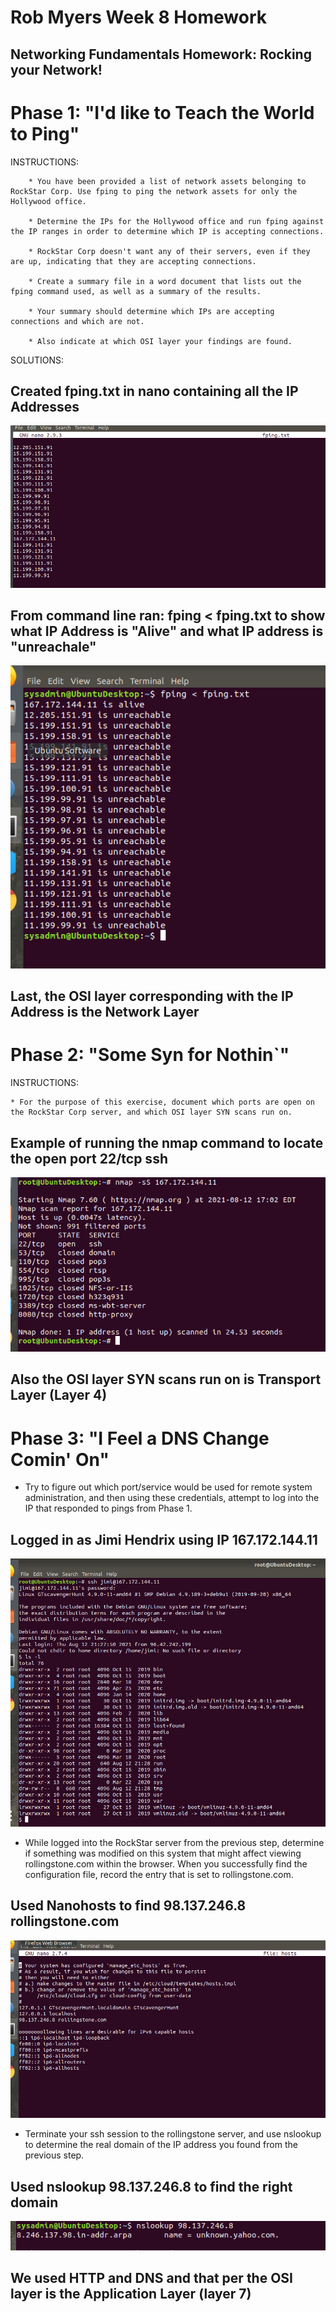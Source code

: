 # Rob Myers Week 8 Homework
## Networking Fundamentals Homework: Rocking your Network!

# Phase 1: "I'd like to Teach the World to Ping"

INSTRUCTIONS: 

        * You have been provided a list of network assets belonging to RockStar Corp. Use fping to ping the network assets for only the Hollywood office.

        * Determine the IPs for the Hollywood office and run fping against the IP ranges in order to determine which IP is accepting connections.

        * RockStar Corp doesn't want any of their servers, even if they are up, indicating that they are accepting connections.

        * Create a summary file in a word document that lists out the fping command used, as well as a summary of the results.

        * Your summary should determine which IPs are accepting connections and which are not.

        * Also indicate at which OSI layer your findings are found.

SOLUTIONS: 

   ## Created fping.txt in nano containing all the IP Addresses

 ![picture](IMAGE1/fping_TXT.PNG) 

## From command line ran: fping < fping.txt to show what IP Address is "Alive" and what IP address is "unreachale"

![picture](IMAGE1/fping_running.PNG)

   ## Last, the OSI layer  corresponding with the IP Address is the Network Layer

# Phase 2:  "Some Syn for Nothin`"

INSTRUCTIONS:

    * For the purpose of this exercise, document which ports are open on the RockStar Corp server, and which OSI layer SYN scans run on.

## Example of running the nmap command to locate the open port 22/tcp ssh

![picture](IMAGE1/phase2pic.PNG)

## Also the OSI layer SYN scans run on is Transport Layer (Layer 4)

# Phase 3: "I Feel a DNS Change Comin' On"

   * Try to figure out which port/service would be used for remote system administration, and then using these credentials, attempt to log into the IP that responded to pings from Phase 1.

## Logged in as Jimi Hendrix using IP 167.172.144.11
![picture](IMAGE1/phase3_sshport22_tab1.PNG)

   * While logged into the RockStar server from the previous step, determine if something was modified on this system that might affect viewing rollingstone.com within the browser. When you successfully find the configuration file, record the entry that is set to rollingstone.com.

## Used Nanohosts to find 98.137.246.8 rollingstone.com
![picture](IMAGE1/phase3_nano_hosts.PNG)

   * Terminate your ssh session to the rollingstone server, and use nslookup to determine the real domain of the IP address you found from the previous step.

## Used nslookup 98.137.246.8 to find the right domain

![picture](IMAGE1/phase3_answer.PNG) 
## We used HTTP and DNS and that per the OSI layer is the Application Layer (layer 7) 